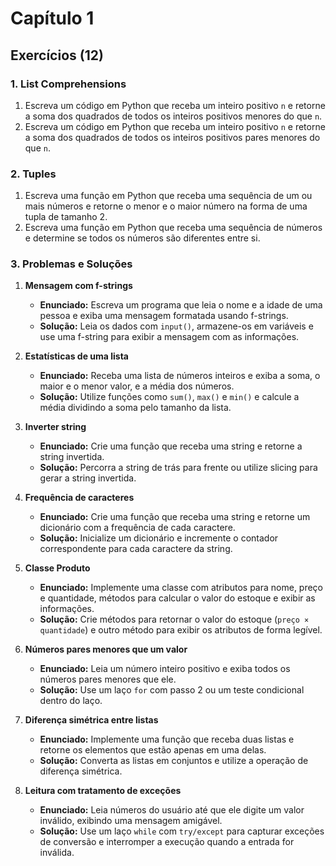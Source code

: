 # Capítulo 1
## Exercícios (12)

### 1. List Comprehensions
1. Escreva um código em Python que receba um inteiro positivo `n` e retorne a soma dos quadrados de todos os inteiros positivos menores do que `n`.
2. Escreva um código em Python que receba um inteiro positivo `n` e retorne a soma dos quadrados de todos os inteiros positivos pares menores do que `n`.

### 2. Tuples
1. Escreva uma função em Python que receba uma sequência de um ou mais números e retorne o menor e o maior número na forma de uma tupla de tamanho 2.
2. Escreva uma função em Python que receba uma sequência de números e determine se todos os números são diferentes entre si.

### 3. Problemas e Soluções
1. **Mensagem com f-strings**  
   - **Enunciado:** Escreva um programa que leia o nome e a idade de uma pessoa e exiba uma mensagem formatada usando f-strings.  
   - **Solução:** Leia os dados com `input()`, armazene-os em variáveis e use uma f-string para exibir a mensagem com as informações.

2. **Estatísticas de uma lista**  
   - **Enunciado:** Receba uma lista de números inteiros e exiba a soma, o maior e o menor valor, e a média dos números.  
   - **Solução:** Utilize funções como `sum()`, `max()` e `min()` e calcule a média dividindo a soma pelo tamanho da lista.

3. **Inverter string**  
   - **Enunciado:** Crie uma função que receba uma string e retorne a string invertida.  
   - **Solução:** Percorra a string de trás para frente ou utilize slicing para gerar a string invertida.

4. **Frequência de caracteres**  
   - **Enunciado:** Crie uma função que receba uma string e retorne um dicionário com a frequência de cada caractere.  
   - **Solução:** Inicialize um dicionário e incremente o contador correspondente para cada caractere da string.

5. **Classe Produto**  
   - **Enunciado:** Implemente uma classe com atributos para nome, preço e quantidade, métodos para calcular o valor do estoque e exibir as informações.  
   - **Solução:** Crie métodos para retornar o valor do estoque (`preço × quantidade`) e outro método para exibir os atributos de forma legível.

6. **Números pares menores que um valor**  
   - **Enunciado:** Leia um número inteiro positivo e exiba todos os números pares menores que ele.  
   - **Solução:** Use um laço `for` com passo 2 ou um teste condicional dentro do laço.

7. **Diferença simétrica entre listas**  
   - **Enunciado:** Implemente uma função que receba duas listas e retorne os elementos que estão apenas em uma delas.  
   - **Solução:** Converta as listas em conjuntos e utilize a operação de diferença simétrica.

8. **Leitura com tratamento de exceções**  
   - **Enunciado:** Leia números do usuário até que ele digite um valor inválido, exibindo uma mensagem amigável.  
   - **Solução:** Use um laço `while` com `try/except` para capturar exceções de conversão e interromper a execução quando a entrada for inválida.

